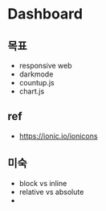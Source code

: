 # Dashboard

## 목표

- responsive web
- darkmode
- countup.js
- chart.js

## ref

- https://ionic.io/ionicons


## 미숙

- block vs inline
- relative vs absolute
- 